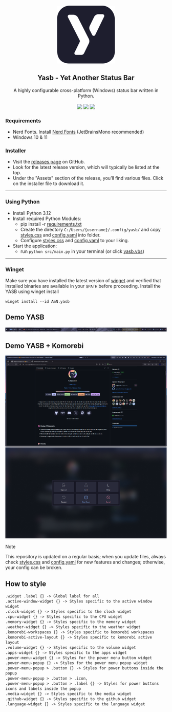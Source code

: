 <p align="center"><img src="https://raw.githubusercontent.com/amnweb/yasb/main/src/assets/images/app_icon.png" width="180"></p>
<h2 align="center">Yasb - Yet Another Status Bar</h2>
<p align="center">
  A highly configurable cross-platform (Windows) status bar written in Python.
  <br><br>
  <a href="https://opensource.org/licenses/MIT"><img src="https://img.shields.io/badge/License-MIT-yellow.svg"></a>
  <a href="https://github.com/amnweb/yasb"><img src="https://img.shields.io/github/languages/top/amnweb/yasb"></a>
  <a href="https://github.com/amnweb/yasb/issues"><img src="https://img.shields.io/github/issues/amnweb/yasb"></a>
</p>

### Requirements
- Nerd Fonts. Install [Nerd Fonts](https://www.nerdfonts.com/font-downloads) (JetBrainsMono recommended)
- Windows 10 & 11

### Installer
- Visit the [releases page](https://github.com/amnweb/yasb/releases) on GitHub.
- Look for the latest release version, which will typically be listed at the top.
- Under the "Assets" section of the release, you’ll find various files. Click on the installer file to download it.

***

### Using Python
- Install Python 3.12
- Install required Python Modules:
  - pip install -r [requirements.txt](requirements.txt)
  - Create the directory `C:/Users/{username}/.config/yasb/` and copy [styles.css](src/styles.css) and [config.yaml](src/config.yaml) into folder.
  - Configure [styles.css](src/styles.css) and [config.yaml](src/config.yaml) to your liking.
- Start the application:
  - run `python src/main.py` in your terminal (or click [yasb.vbs](src/yasb.vbs))

***

### Winget
Make sure you have installed the latest version of [winget](https://learn.microsoft.com/en-us/windows/package-manager/winget/) and verified that installed binaries are available in your `$PATH` before proceeding.
Install the YASB using winget install
```
winget install --id AmN.yasb
```

## Demo YASB
![Reborn](demo/demo3.png)

## Demo YASB + Komorebi
![Theme Catppuccin Mocha](demo/demo.png)
![Theme Catppuccin Mocha](demo/demo2.png)

> [!NOTE]  
> This repository is updated on a regular basis; when you update files, always check [styles.css](src/styles.css) and [config.yaml](src/config.yaml) for new features and changes; otherwise, your config can be broken.

## How to style
```
.widget .label {} -> Global label for all
.active-window-widget {} -> Styles specific to the active window widget
.clock-widget {} -> Styles specific to the clock widget
.cpu-widget {} -> Styles specific to the CPU widget
.memory-widget {} -> Styles specific to the memory widget
.weather-widget {} -> Styles specific to the weather widget
.komorebi-workspaces {} -> Styles specific to komorebi workspaces
.komorebi-active-layout {} -> Styles specific to komorebi active layout
.volume-widget {} -> Styles specific to the volume widget 
.apps-widget {} -> Styles specific to the apps widget
.power-menu-widget {} -> Styles for the power menu button widget
.power-menu-popup {} -> Styles for the power menu popup widget
.power-menu-popup > .button {} -> Styles for power buttons inside the popup 
.power-menu-popup > .button > .icon,
.power-menu-popup > .button > .label {} -> Styles for power buttons icons and labels inside the popup
.media-widget {} -> Styles specific to the media widget
.github-widget {} -> Styles specific to the github widget
.language-widget {} -> Styles specific to the language widget
```
